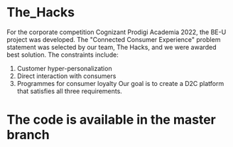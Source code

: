 # The_Hacks
For the corporate competition Cognizant Prodigi Academia 2022, the BE-U project was developed.
The "Connected Consumer Experience" problem statement was selected by our team, The Hacks, and we were awarded best solution.
The constraints include: 
1. Customer hyper-personalization
2. Direct interaction with consumers
3. Programmes for consumer loyalty
Our goal is to create a D2C platform that satisfies all three requirements.

# The code is available in the master branch
